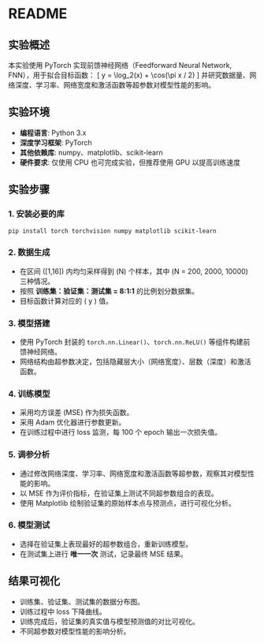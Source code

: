 # README

## 实验概述
本实验使用 PyTorch 实现前馈神经网络（Feedforward Neural Network, FNN），用于拟合目标函数：
\[ y = \log_2(x) + \cos(\pi x / 2) \]
并研究数据量、网络深度、学习率、网络宽度和激活函数等超参数对模型性能的影响。

## 实验环境
- **编程语言**: Python 3.x
- **深度学习框架**: PyTorch
- **其他依赖库**: numpy、matplotlib、scikit-learn
- **硬件要求**: 仅使用 CPU 也可完成实验，但推荐使用 GPU 以提高训练速度

## 实验步骤

### 1. 安装必要的库
```bash
pip install torch torchvision numpy matplotlib scikit-learn
```

### 2. 数据生成
- 在区间 \([1,16]\) 内均匀采样得到 \(N\) 个样本，其中 \(N = 200, 2000, 10000\) 三种情况。
- 按照 **训练集：验证集：测试集 = 8:1:1** 的比例划分数据集。
- 目标函数计算对应的 \( y \) 值。

### 3. 模型搭建
- 使用 PyTorch 封装的 `torch.nn.Linear()`、`torch.nn.ReLU()` 等组件构建前馈神经网络。
- 网络结构由超参数决定，包括隐藏层大小（网络宽度）、层数（深度）和激活函数。

### 4. 训练模型
- 采用均方误差 (MSE) 作为损失函数。
- 采用 Adam 优化器进行参数更新。
- 在训练过程中进行 loss 监测，每 100 个 epoch 输出一次损失值。

### 5. 调参分析
- 通过修改网络深度、学习率、网络宽度和激活函数等超参数，观察其对模型性能的影响。
- 以 MSE 作为评价指标，在验证集上测试不同超参数组合的表现。
- 使用 Matplotlib 绘制验证集的原始样本点与预测点，进行可视化分析。

### 6. 模型测试
- 选择在验证集上表现最好的超参数组合，重新训练模型。
- 在测试集上进行 **唯一一次** 测试，记录最终 MSE 结果。

## 结果可视化
- 训练集、验证集、测试集的数据分布图。
- 训练过程中 loss 下降曲线。
- 训练完成后，验证集的真实值与模型预测值的对比可视化。
- 不同超参数对模型性能的影响分析。


